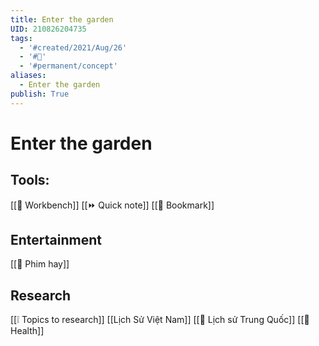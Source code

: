 ```yaml
---
title: Enter the garden
UID: 210826204735
tags:
  - '#created/2021/Aug/26'
  - '#🏡'
  - '#permanent/concept'
aliases:
  - Enter the garden
publish: True
---
```

# Enter the garden

## Tools:
[[📌 Workbench]]
[[⏩ Quick note]]
[[📑 Bookmark]]

## Entertainment
[[🏡 Phim hay]]

## Research
[[❕ Topics to research]]
[[Lịch Sử Việt Nam]]
[[🏡 Lịch sử Trung Quốc]]
[[🏡 Health]]
